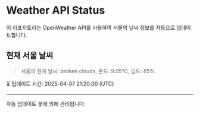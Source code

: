 
# Weather API Status

이 리포지토리는 OpenWeather API를 사용하여 서울의 날씨 정보를 자동으로 업데이트합니다.

## 현재 서울 날씨
> 서울의 현재 날씨: broken clouds, 온도: 9.05°C, 습도: 85%

⏳ 업데이트 시간: 2025-04-07 21:20:00 (UTC)

---
자동 업데이트 봇에 의해 관리됩니다.
